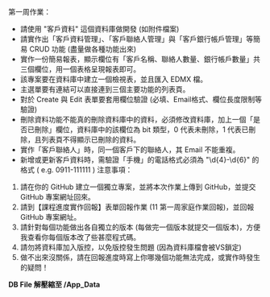 第一周作業：
* 請使用 "客戶資料" 這個資料庫做開發 (如附件檔案)
* 請實作出「客戶資料管理」、「客戶聯絡人管理」與「客戶銀行帳戶管理」等簡易 CRUD 功能 (盡量做各種功能出來)
* 實作一份簡易報表，顯示欄位有「客戶名稱、聯絡人數量、銀行帳戶數量」共三個欄位，用一個表格呈現報表即可。
* 該專案要在資料庫中建立一個檢視表，並且匯入 EDMX 檔。
* 主選單要有連結可以直接連到三個主要功能的列表頁。
* 對於 Create 與 Edit 表單要套用欄位驗證 (必填、Email格式、欄位長度限制等驗證)
* 刪除資料功能不能真的刪除資料庫中的資料，必須修改資料庫，加上一個「是否已刪除」欄位，資料庫中的該欄位為 bit 類型，0 代表未刪除，1 代表已刪除，且列表頁不得顯示已刪除的資料。
* 實作「客戶聯絡人」時，同一個客戶下的聯絡人，其 Email 不能重複。
* 新增或更新客戶資料時，需驗證「手機」的電話格式必須為 "\d{4}-\d{6}" 的格式 ( e.g. 0911-111111 )
注意事項：
1. 請在你的 GitHub 建立一個獨立專案，並將本次作業上傳到 GitHub，並提交 GitHub 專案網址回來。
2. 請到【課程進度實作回報】表單回報作業 (11 第一周家庭作業回報)，並回報 GitHub 專案網址。
3. 請針對每個功能做出各自獨立的版本 (每做完一個版本就提交一個版本)，方便我查看你每個版本改了些甚麼程式碼。
4. 請勿將資料庫加入版控，以免版控發生問題 (因為資料庫檔會被VS鎖定)
5. 做不出來沒關係，請在回報進度時寫上你哪幾個功能無法完成，或實作時發生的疑問！

**DB File 解壓縮至 /App_Data**